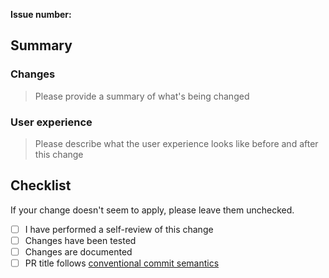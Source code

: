 **Issue number:**

## Summary

### Changes

> Please provide a summary of what's being changed

### User experience

> Please describe what the user experience looks like before and after this change

## Checklist

If your change doesn't seem to apply, please leave them unchecked.

* [ ] I have performed a self-review of this change
* [ ] Changes have been tested
* [ ] Changes are documented
* [ ] PR title follows [conventional commit semantics](https://www.conventionalcommits.org/en/v1.0.0/)
